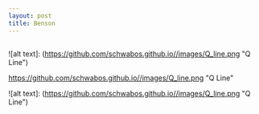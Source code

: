 ```yaml
---
layout: post
title: Benson
---
```

##




![alt text]: (https://github.com/schwabos.github.io//images/Q_line.png "Q Line")


https://github.com/schwabos.github.io//images/Q_line.png "Q Line"



![alt text]: (https://github.com/schwabos.github.io//images/Q_line.png "Q Line")
